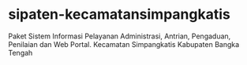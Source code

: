 # sipaten-kecamatansimpangkatis
Paket Sistem Informasi Pelayanan Administrasi, Antrian, Pengaduan, Penilaian dan Web Portal. Kecamatan Simpangkatis Kabupaten Bangka Tengah
